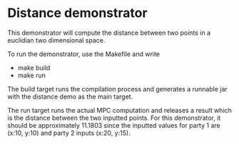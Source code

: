 
Distance demonstrator
=====================

This demonstrator will compute the distance between two points in a euclidian
two dimensional space. 

To run the demonstrator, use the Makefile and write

* make build
* make run

The build target runs the compilation process and generates a runnable jar with
the distance demo as the main target.

The run target runs the actual MPC computation and releases a result which is
the distance between the two inputted points. For this demonstrator, it should
be approximately 11.1803 since the inputted values for party 1 are (x:10, y:10)
and party 2 inputs (x:20, y:15).